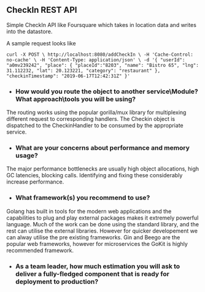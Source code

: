 ## CheckIn REST API

Simple CheckIn API like Foursquare which takes in location data and writes into the datastore.

A sample request looks like

`curl -X POST \
  http://localhost:8080/addCheckIn \
  -H 'Cache-Control: no-cache' \
  -H 'Content-Type: application/json' \
  -d '{
"userId": "a0mv239242",
"place": {
"placeId":"8203",
"name": "Bistro 65",
"lng": 31.112232,
"lat": 20.123221,
"category": "restaurant"
},
"checkinTimestamp": "2019-06-17T12:42:31Z"
}'`


- ### How would you route the object to another service\Module? What approach\tools you will be using?

 The routing works using the popular gorilla/mux library for multiplexing different request to corresponding handlers. The Checkin object is dispatched to the CheckinHandler to be consumed by the appropriate service.
  
 - ### What are your concerns about performance and memory usage?
 
 The major performance bottlenecks are usually high object allocations, high GC latencies, blocking calls. Identifying and fixing these considerably increase performance. 
 
 - ### What framework(s) you recommend to use?
 Golang has built in tools for the modern web applications and the capabilities to plug and play external packages makes it extremely powerful language. Much of the work can be done using the standard library, and the rest can utilise the external libraries. However for quicker developement we can alway utilise the pre existing frameworks. Gin and Beego are the popular web frameworks, however for microservices the GoKit is highly recommended framework.
 
 - ### As a team leader, how much estimation you will ask to deliver a fully-fledged component that is ready for deployment to production?
 
